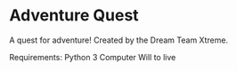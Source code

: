 # Adventure Quest
A quest for adventure! Created by the Dream Team Xtreme.


Requirements: 
  Python 3
  Computer
  Will to live
